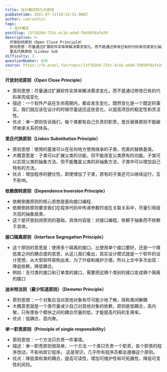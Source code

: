 ```yaml
---
title: 设计模式的六大原则
pubDatetime: 2021-07-11T10:52:53.000Z
author: caorushizi
tags:
  - 设计模式
postSlug: 13f1b2b9-725c-4c16-ada0-fb050fdafe28
description: >-
  开放封闭原则（Open Close Principle）
  原则思想：尽量通过扩展软件实体来解决需求变化，而不是通过修改已有的代码来完成变化描述：一个软件产品在生命周期内，都会发生变化，既然变化是一个既定的事实，我们就应该在设计的时候尽量适应这些变化，以提高项目的稳定性和灵活性。优点：单一原则告诉我们，每个类都有自己负责的职责，里氏替换原则不能破坏继承关系的体系。
  里氏代换原则（Liskov Sub
difficulty: 3
questionNumber: 429
source: https://fe.ecool.fun/topic/13f1b2b9-725c-4c16-ada0-fb050fdafe28
---
```


<p><strong>开放封闭原则（Open Close Principle）</strong><br/> </p><ul><li>原则思想：尽量通过扩展软件实体来解决需求变化，而不是通过修改已有的代码来完成变化</li><li>描述：一个软件产品在生命周期内，都会发生变化，既然变化是一个既定的事实，我们就应该在设计的时候尽量适应这些变化，以提高项目的稳定性和灵活性。</li><li>优点：单一原则告诉我们，每个类都有自己负责的职责，里氏替换原则不能破坏继承关系的体系。</li></ul><p></p><p><strong> 里氏代换原则（Liskov Substitution Principle）</strong><br/> </p><ul><li>原则思想：使用的基类可以在任何地方使用继承的子类，完美的替换基类。</li><li>大概意思是：子类可以扩展父类的功能，但不能改变父类原有的功能。子类可以实现父类的抽象方法，但不能覆盖父类的非抽象方法，子类中可以增加自己特有的方法。</li><li>优点：增加程序的健壮性，即使增加了子类，原有的子类还可以继续运行，互不影响。</li></ul><p></p><p><strong> 依赖倒转原则（Dependence Inversion Principle）</strong><br/> </p><ul><li> 依赖倒置原则的核心思想是面向接口编程.<br/> </li><li> 依赖倒转原则要求我们在程序代码中传递参数时或在关联关系中，尽量引用层次高的抽象层类，<br/> </li><li> 这个是开放封闭原则的基础，具体内容是：对接口编程，依赖于抽象而不依赖于具体。<br/> </li></ul><p> <strong>接口隔离原则（Interface Segregation Principle）</strong><br/> </p><ul><li>这个原则的意思是：使用多个隔离的接口，比使用单个接口要好。还是一个降低类之间的耦合度的意思，从这儿我们看出，其实设计模式就是一个软件的设计思想，从大型软件架构出发，为了升级和维护方便。所以上文中多次出现：降低依赖，降低耦合。</li><li>例如：支付类的接口和订单类的接口，需要把这俩个类别的接口变成俩个隔离的接口</li></ul><p></p><p><strong> 迪米特法则（最少知道原则）（Demeter Principle）</strong><br/> </p><ul><li>原则思想：一个对象应当对其他对象有尽可能少地了解，简称类间解耦</li><li>大概意思就是一个类尽量减少自己对其他对象的依赖，原则是低耦合，高内聚，只有使各个模块之间的耦合尽量的低，才能提高代码的复用率。</li><li>优点：低耦合，高内聚。</li></ul><p></p><p><strong> 单一职责原则（Principle of single responsibility）</strong><br/> </p><ul><li>原则思想：一个方法只负责一件事情。</li><li>描述：单一职责原则很简单，一个方法 一个类只负责一个职责，各个职责的程序改动，不影响其它程序。 这是常识，几乎所有程序员都会遵循这个原则。</li><li>优点：降低类和类的耦合，提高可读性，增加可维护性和可拓展性，降低可变性的风险。</li></ul><p><br/></p>
